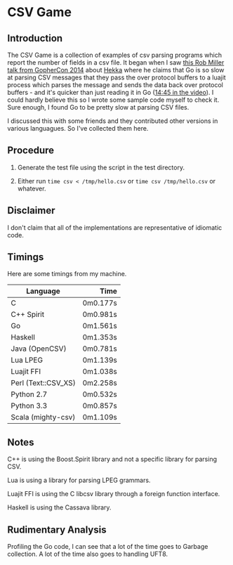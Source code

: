 # CSV Game

## Introduction

The CSV Game is a collection of examples of csv parsing programs which report
the number of fields in a csv file. It began when I saw [this Rob Miller talk
from GopherCon
2014](https://www.youtube.com/watch?v=RhLIblr_YXs&index=6&list=PLEireDfbBiXYxLvhLBHi8EX_HigEplHDH)
about [Hekka](https://github.com/mozilla-services/heka) where he claims that Go
is so slow at parsing CSV messages that they pass the over protocol buffers to a
luajit process which parses the message and sends the data back over protocol
buffers - and it's quicker than just reading it in Go ([14:45 in the video](https://www.youtube.com/watch?v=RhLIblr_YXs&index=6&list=PLEireDfbBiXYxLvhLBHi8EX_HigEplHDH#t=14m45)\).
I could hardly believe this so I wrote some sample code myself to check it.
Sure enough, I found Go to be pretty slow at parsing CSV files.

I discussed this with some friends and they contributed other
versions in various languagues. So I've collected them here.

## Procedure
1. Generate the test file using the script in the test directory.

2.  Either run `time csv < /tmp/hello.csv` or `time csv /tmp/hello.csv` 
or whatever.

## Disclaimer
I don't claim that all of the implementations are representative of idiomatic
code.

## Timings

Here are some timings from my machine. 

| Language            | Time     |
|---------------------|---------:|
| C                   | 0m0.177s |
| C++ Spirit          | 0m0.981s |
| Go                  | 0m1.561s |
| Haskell             | 0m1.353s |
| Java (OpenCSV)      | 0m0.781s |
| Lua LPEG            | 0m1.139s |
| Luajit FFI          | 0m1.038s |
| Perl (Text::CSV\_XS)| 0m2.258s |
| Python 2.7          | 0m0.532s |
| Python 3.3          | 0m0.857s |
| Scala (mighty-csv)  | 0m1.109s |

## Notes
C++ is using the Boost.Spirit library and not a specific library for parsing
CSV.

Lua is using a library for parsing LPEG grammars.

Luajit FFI is using the C libcsv library through a foreign function interface.

Haskell is using the Cassava library.

## Rudimentary Analysis

Profiling the Go code, I can see that a lot of the time goes to Garbage
collection. A lot of the time also goes to handling UFT8. 
